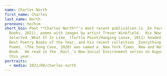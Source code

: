 ```yaml
---
name: Charles North
first_name: Charles
last_name: North
pronouns: he/him
short_bio: Poet **Charles North**'s most recent publication is _En Face_ (MAB
  Books, 2021), poems with images by artist Trevor Winkfield.  His New &
  Selected _What It Is Like_ (Turtle Point/Hanging Loose, 2011) headed NPR's
  Best Poetry Books of the Year, and his recent collection _Everything and Other
  Poems_ (The Song Cave, 2020) was named a _New York Times_ New and Noteworthy
  Book.  He read in the _Rail_'s New Social Environment series on August 16 of
  this year.
portraits:
  - media: 2021/08/charles-north
---
```

